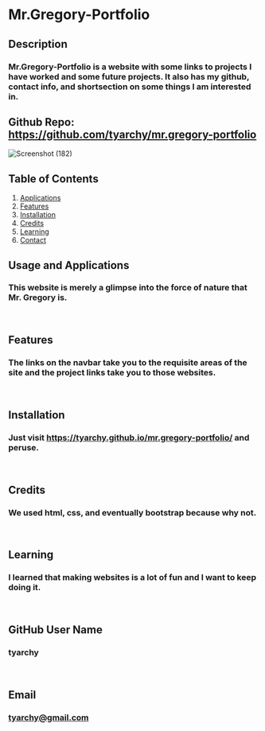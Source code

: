 # Mr.Gregory-Portfolio

## Description
### Mr.Gregory-Portfolio is a website with some links to projects I have worked and some future projects.  It also has my github, contact info, and shortsection on some things I am interested in.

## Github Repo: https://github.com/tyarchy/mr.gregory-portfolio

![Screenshot (182)](https://user-images.githubusercontent.com/92496520/170152247-88777659-df79-4145-b63c-22eaba155eef.png)
  
## Table of Contents
1. [Applications](#Features)
2. [Features](#Features)
3. [Installation](#installation)
4. [Credits](#credits)
5. [Learning](#learning)
6. [Contact](#email)



## Usage and Applications
### This website is merely a glimpse into the force of nature that Mr. Gregory is.

<p>&nbsp;</p>  

## Features
### The links on the navbar take you to the requisite areas of the site and the project links take you to those websites.  

<p>&nbsp;</p>

## Installation
### Just visit https://tyarchy.github.io/mr.gregory-portfolio/ and peruse.

<p>&nbsp;</p>
  
## Credits
### We used html, css, and eventually bootstrap because why not.

<p>&nbsp;</p>
  
## Learning
### I learned that making websites is a lot of fun and I want to keep doing it.

<p>&nbsp;</p>
  
## GitHub User Name
### tyarchy

<p>&nbsp;</p>
  
## Email
### tyarchy@gmail.com

  
